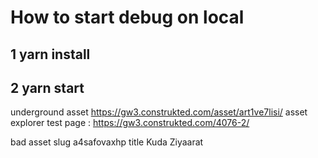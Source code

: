 # How to start debug on local

## 1 yarn install
## 2 yarn start

underground asset https://gw3.construkted.com/asset/art1ve7lisi/
asset explorer test page : https://gw3.construkted.com/4076-2/

bad asset slug a4safovaxhp title Kuda Ziyaarat